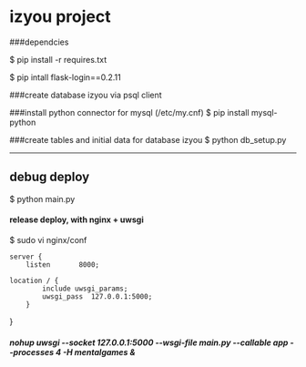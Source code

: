 izyou project
===============

###dependcies

$ pip install -r requires.txt

$ pip intall flask-login==0.2.11

###create database izyou via psql client

###install python connector for mysql (/etc/my.cnf)
$ pip install mysql-python

###create tables and initial data for database izyou
$ python db_setup.py

-----

## debug deploy
$ python main.py

#### release deploy, with nginx + uwsgi
$ sudo vi nginx/conf
    
    server {
        listen       8000;
        
	location / {
            include uwsgi_params;
            uwsgi_pass  127.0.0.1:5000;
        }
   }

##### nohup uwsgi --socket 127.0.0.1:5000 --wsgi-file main.py --callable app --processes 4 -H mentalgames &


